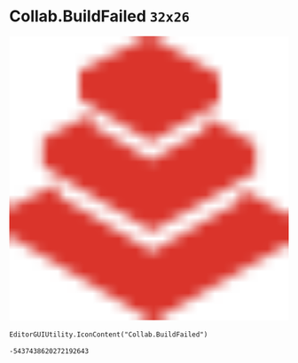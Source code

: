 # Collab.BuildFailed `32x26`
<img src="/img/Collab.BuildFailed.png" width=512 height=512>

``` CSharp
EditorGUIUtility.IconContent("Collab.BuildFailed")
```
```
-5437438620272192643
```
